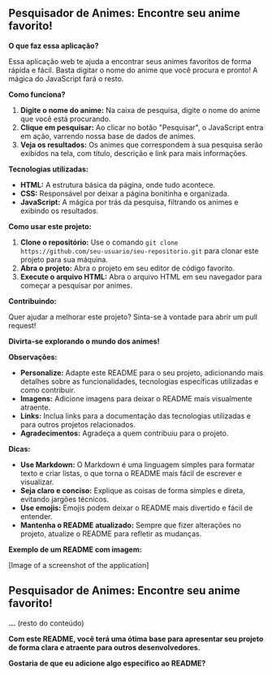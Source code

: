 ## Pesquisador de Animes: Encontre seu anime favorito! 

**O que faz essa aplicação?**

Essa aplicação web te ajuda a encontrar seus animes favoritos de forma rápida e fácil. Basta digitar o nome do anime que você procura e pronto! A mágica do JavaScript fará o resto. 

**Como funciona?**

1. **Digite o nome do anime:** Na caixa de pesquisa, digite o nome do anime que você está procurando.
2. **Clique em pesquisar:** Ao clicar no botão "Pesquisar", o JavaScript entra em ação, varrendo nossa base de dados de animes.
3. **Veja os resultados:** Os animes que correspondem à sua pesquisa serão exibidos na tela, com título, descrição e link para mais informações.

**Tecnologias utilizadas:**

* **HTML:** A estrutura básica da página, onde tudo acontece.
* **CSS:** Responsável por deixar a página bonitinha e organizada.
* **JavaScript:** A mágica por trás da pesquisa, filtrando os animes e exibindo os resultados.

**Como usar este projeto:**

1. **Clone o repositório:** Use o comando `git clone https://github.com/seu-usuario/seu-repositorio.git` para clonar este projeto para sua máquina.
2. **Abra o projeto:** Abra o projeto em seu editor de código favorito.
3. **Execute o arquivo HTML:** Abra o arquivo HTML em seu navegador para começar a pesquisar por animes.

**Contribuindo:**

Quer ajudar a melhorar este projeto? Sinta-se à vontade para abrir um pull request! 

**Divirta-se explorando o mundo dos animes!**

**Observações:**

* **Personalize:** Adapte este README para o seu projeto, adicionando mais detalhes sobre as funcionalidades, tecnologias específicas utilizadas e como contribuir.
* **Imagens:** Adicione imagens para deixar o README mais visualmente atraente.
* **Links:** Inclua links para a documentação das tecnologias utilizadas e para outros projetos relacionados.
* **Agradecimentos:** Agradeça a quem contribuiu para o projeto.

**Dicas:**

* **Use Markdown:** O Markdown é uma linguagem simples para formatar texto e criar listas, o que torna o README mais fácil de escrever e visualizar.
* **Seja claro e conciso:** Explique as coisas de forma simples e direta, evitando jargões técnicos.
* **Use emojis:** Emojis podem deixar o README mais divertido e fácil de entender.
* **Mantenha o README atualizado:** Sempre que fizer alterações no projeto, atualize o README para refletir as mudanças.

**Exemplo de um README com imagem:**

[Image of a screenshot of the application]

## Pesquisador de Animes: Encontre seu anime favorito! 

**...** (resto do conteúdo)

**Com este README, você terá uma ótima base para apresentar seu projeto de forma clara e atraente para outros desenvolvedores.**

**Gostaria de que eu adicione algo específico ao README?**
